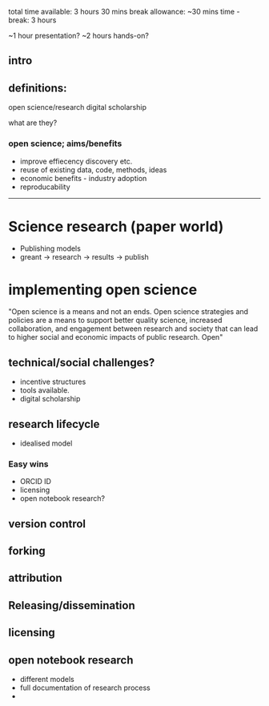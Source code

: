 total time available: 3 hours 30 mins
break allowance: ~30 mins
time - break: 3 hours

~1 hour presentation?
~2 hours hands-on?

<!---things to include:

- Open Science
- Digital scholarship
- licensing (data and Software)
- Open Science Framework
- how to evaluate tools -> show some lists of tools - information overload. how to assess?
- incentives for open science/research AND 'traditional research'
- cultural and/or technical drivers
- reproducability-->

## intro

## definitions:
open science/research
digital scholarship

what are they?

### open science; aims/benefits
- improve effiecency discovery etc.
- reuse of existing data, code, methods, ideas
- economic benefits - industry adoption
- reproducability

---

# Science research (paper world)

- Publishing models
- greant -> research -> results -> publish

# implementing open science

"Open science is a means and not an ends. Open science strategies and policies are a means to support
better quality science, increased collaboration, and engagement between research and society that can lead to higher social and economic impacts of public research.
Open"

## technical/social challenges?

- incentive structures
- tools available.
- digital scholarship

## research lifecycle
- idealised model

### Easy wins
- ORCID ID
- licensing
- open notebook research?

## version control

## forking

## attribution

## Releasing/dissemination

## licensing

## open notebook research
- different models
- full documentation of research process
-
